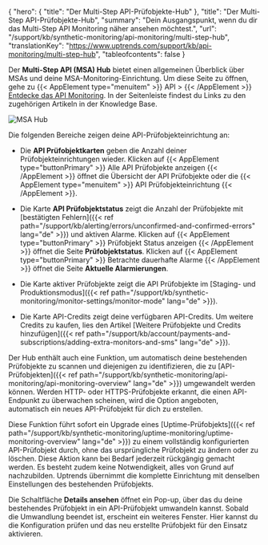 {
  "hero": {
    "title": "Der Multi-Step API-Prüfobjekte-Hub"
  },
  "title": "Der Multi-Step API-Prüfobjekte-Hub",
  "summary": "Dein Ausgangspunkt, wenn du dir das Multi-Step API Monitoring näher ansehen möchtest.",
  "url": "/support/kb/synthetic-monitoring/api-monitoring/multi-step-hub",
  "translationKey": "https://www.uptrends.com/support/kb/api-monitoring/multi-step-hub",
  "tableofcontents": false
}

Der **Multi-Step API (MSA) Hub** bietet einen allgemeinen Überblick über MSAs und deine MSA-Monitoring-Einrichtung. Um diese Seite zu öffnen, gehe zu {{< AppElement type="menuitem" >}} API > {{< /AppElement >}} [Entdecke das API Monitoring](https://app.uptrends.com/Hubs/Api). In der Seitenleiste findest du Links zu den zugehörigen Artikeln in der Knowledge Base.

![MSA Hub](/img/content/scr-msa-hub.min.png)

Die folgenden Bereiche zeigen deine API-Prüfobjekteinrichtung an:

- Die **API Prüfobjektkarten** geben die Anzahl deiner Prüfobjekteinrichtungen wieder. Klicken auf {{< AppElement type="buttonPrimary" >}} Alle API Prüfobjekte anzeigen {{< /AppElement >}} öffnet die Übersicht der API Prüfobjekte oder die {{< AppElement type="menuitem" >}}  API Prüfobjekteinrichtung {{< /AppElement >}}.

- Die Karte **API Prüfobjektstatus** zeigt die Anzahl der Prüfobjekte mit [bestätigten Fehlern]({{< ref path="/support/kb/alerting/errors/unconfirmed-and-confirmed-errors" lang="de" >}}) und aktiven Alarme. Klicken auf {{< AppElement type="buttonPrimary" >}} Prüfobjekt Status anzeigen {{< /AppElement >}} öffnet die Seite **Prüfobjektstatus**. Klicken auf {{< AppElement type="buttonPrimary" >}} Betrachte dauerhafte Alarme {{< /AppElement >}} öffnet die Seite **Aktuelle Alarmierungen**.

- Die Karte aktiver Prüfobjekte zeigt die API Prüfobjekte im [Staging- und Produktionsmodus]({{< ref path="/support/kb/synthetic-monitoring/monitor-settings/monitor-mode" lang="de" >}}).

- Die Karte API-Credits zeigt deine verfügbaren API-Credits. Um weitere Credits zu kaufen, lies den Artikel [Weitere Prüfobjekte und Credits hinzufügen]({{< ref path="/support/kb/account/payments-and-subscriptions/adding-extra-monitors-and-sms" lang="de" >}}).

Der Hub enthält auch eine Funktion, um automatisch deine bestehenden Prüfobjekte zu scannen und diejenigen zu identifizieren, die zu [API-Prüfobjekten]({{< ref path="/support/kb/synthetic-monitoring/api-monitoring/api-monitoring-overview" lang="de" >}}) umgewandelt werden können. Werden HTTP- oder HTTPS-Prüfobjekte erkannt, die einen API-Endpunkt zu überwachen scheinen, wird die Option angeboten, automatisch ein neues API-Prüfobjekt für dich zu erstellen.

Diese Funktion führt sofort ein Upgrade eines [Uptime-Prüfobjekts]({{< ref path="/support/kb/synthetic-monitoring/uptime-monitoring/uptime-monitoring-overview" lang="de" >}}) zu einem vollständig konfigurierten API-Prüfobjekt durch, ohne das ursprüngliche Prüfobjekt zu ändern oder zu löschen. Diese Aktion kann bei Bedarf jederzeit rückgängig gemacht werden. Es besteht zudem keine Notwendigkeit, alles von Grund auf nachzubilden. Uptrends übernimmt die komplette Einrichtung mit denselben Einstellungen des bestehenden Prüfobjekts.

Die Schaltfläche **Details ansehen** öffnet ein Pop-up, über das du deine bestehendes Prüfobjekt in ein API-Prüfobjekt umwandeln kannst. Sobald die Umwandlung beendet ist, erscheint ein weiteres Fenster. Hier kannst du die Konfiguration prüfen und das neu erstellte Prüfobjekt für den Einsatz aktivieren.